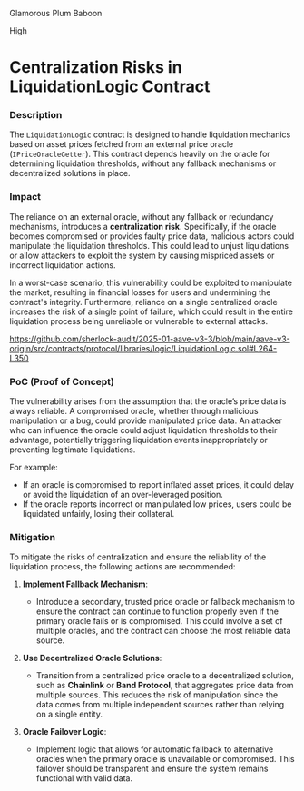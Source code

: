Glamorous Plum Baboon

High

# Centralization Risks in LiquidationLogic Contract

### **Description**
The `LiquidationLogic` contract is designed to handle liquidation mechanics based on asset prices fetched from an external price oracle (`IPriceOracleGetter`). This contract depends heavily on the oracle for determining liquidation thresholds, without any fallback mechanisms or decentralized solutions in place. 

### **Impact**
The reliance on an external oracle, without any fallback or redundancy mechanisms, introduces a **centralization risk**. Specifically, if the oracle becomes compromised or provides faulty price data, malicious actors could manipulate the liquidation thresholds. This could lead to unjust liquidations or allow attackers to exploit the system by causing mispriced assets or incorrect liquidation actions.

In a worst-case scenario, this vulnerability could be exploited to manipulate the market, resulting in financial losses for users and undermining the contract's integrity. Furthermore, reliance on a single centralized oracle increases the risk of a single point of failure, which could result in the entire liquidation process being unreliable or vulnerable to external attacks.

https://github.com/sherlock-audit/2025-01-aave-v3-3/blob/main/aave-v3-origin/src/contracts/protocol/libraries/logic/LiquidationLogic.sol#L264-L350


### **PoC (Proof of Concept)**
The vulnerability arises from the assumption that the oracle’s price data is always reliable. A compromised oracle, whether through malicious manipulation or a bug, could provide manipulated price data. An attacker who can influence the oracle could adjust liquidation thresholds to their advantage, potentially triggering liquidation events inappropriately or preventing legitimate liquidations.

For example:
- If an oracle is compromised to report inflated asset prices, it could delay or avoid the liquidation of an over-leveraged position.
- If the oracle reports incorrect or manipulated low prices, users could be liquidated unfairly, losing their collateral.

### **Mitigation**
To mitigate the risks of centralization and ensure the reliability of the liquidation process, the following actions are recommended:

1. **Implement Fallback Mechanism**: 
   - Introduce a secondary, trusted price oracle or fallback mechanism to ensure the contract can continue to function properly even if the primary oracle fails or is compromised. This could involve a set of multiple oracles, and the contract can choose the most reliable data source.
   
2. **Use Decentralized Oracle Solutions**:
   - Transition from a centralized price oracle to a decentralized solution, such as **Chainlink** or **Band Protocol**, that aggregates price data from multiple sources. This reduces the risk of manipulation since the data comes from multiple independent sources rather than relying on a single entity.

3. **Oracle Failover Logic**:
   - Implement logic that allows for automatic fallback to alternative oracles when the primary oracle is unavailable or compromised. This failover should be transparent and ensure the system remains functional with valid data.
